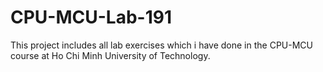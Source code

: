 # CPU-MCU-Lab-191
This project includes all lab exercises which i have done in the CPU-MCU course at Ho Chi Minh University of Technology.
